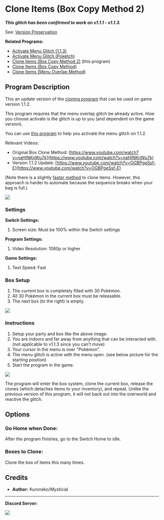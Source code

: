 # Clone Items (Box Copy Method 2)

***This glitch has been confirmed to work on v1.1.1 - v1.1.3.***

See: [Version Preservation](VersionPreservation.md)

**Related Programs:**

- [Activate Menu Glitch (1.1.3)](ActivateMenuGlitch-113.md)
- [Activate Menu Glitch (Pokétch)](ActivateMenuGlitch-Poketch.md)
- [Clone Items (Box Copy Method 2)](CloneItemsBoxCopy2.md) (this program)
- [Clone Items (Box Copy Method)](CloneItemsBoxCopy.md)
- [Clone Items (Menu Overlap Method)](CloneItemsMenuOverlap.md)

## Program Description

This an update version of the [cloning program](CloneItemsBoxCopy.md) that can be used on game version 1.1.2.

This program requires that the menu overlap glitch be already active. *How* you choose activate is the glitch is up to you (and dependent on the game version).

You can use [this program](ActivateMenuGlitch-Poketch.md) to help you activate the menu glitch on 1.1.2.

Relevant Videos:

- Original Box Clone Method: [https://www.youtube.com/watch?v=naHINKnWu7k](https://www.youtube.com/watch?v=naHINKnWu7k)
- Version 1.1.2 Update: [https://www.youtube.com/watch?v=OGBPgeSsf-E](https://www.youtube.com/watch?v=OGBPgeSsf-E)

(Note there is a slightly [faster method](https://www.youtube.com/watch?v=ZbNYA9PzCAw) to clone items.
However, this approach is harder to automate because the sequence breaks when your bag is full.)

<img src="../images/CloneItemsBoxCopy2-0.png">

### Settings

**Switch Settings:**

1. Screen size: Must be 100% within the Switch settings

**Program Settings:**

1. Video Resolution: 1080p or higher

**Game Settings:**

1. Text Speed: Fast

### Box Setup

1. The current box is completely filled with 30 Pokémon.
2. All 30 Pokémon in the current box must be releasable.
3. The next box (to the right) is empty.

<img src="../images/CloneItemsBoxCopy-1.png">

### Instructions

1. Setup your party and box like the above image:
2. You are indoors and far away from anything that can be interacted with. (not applicable to v1.1.3 since you can't move)
3. Your cursor in the menu is over "Pokémon".
4. The menu glitch is active with the menu open. (see below picture for the starting position)
5. Start the program in the game.

<img src="../images/CloneItemsBoxCopy2-1.png">

The program will enter the box system, clone the current box, release the clones (which detaches items to your inventory), and repeat.
Unlike the previous version of this program, it will not back out into the overworld and reactive the glitch.


## Options

### Go Home when Done:

After the program finishes, go to the Switch Home to idle.

### Boxes to Clone:

Clone the box of items this many times.


## Credits

- **Author:** Kuroneko/Mysticial


<hr>

**Discord Server:** 

[<img src="https://canary.discordapp.com/api/guilds/695809740428673034/widget.png?style=banner2">](https://discord.gg/cQ4gWxN)

